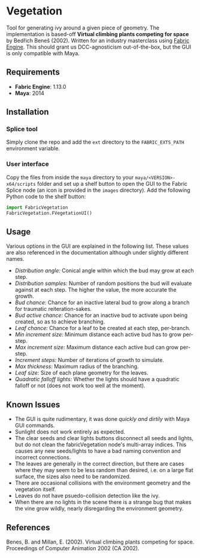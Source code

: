 # Vegetation

Tool for generating ivy around a given piece of geometry. The implementation is based-off
**Virtual climbing plants competing for space** by Bedřich Beneš (2002). Written for an industry
masterclass using [Fabric Engine](http://fabricengine.com/). This should grant us DCC-agnosticism
out-of-the-box, but the GUI is only compatible with Maya.

## Requirements

- **Fabric Engine**: 1.13.0
- **Maya**: 2014

## Installation

### Splice tool

Simply clone the repo and add the `ext` directory to the `FABRIC_EXTS_PATH` environment variable.

### User interface

Copy the files from inside the `maya` directory to your `maya/<VERSION>-x64/scripts` folder and
set up a shelf button to open the GUI to the Fabric Splice node (an icon is provided in the
`images` directory). Add the following Python code to the shelf button:

```python
import FabricVegetation
FabricVegetation.FVegetationUI()
```

## Usage

Various options in the GUI are explained in the following list. These values are also referenced
in the documentation although under slightly different names.

- *Distribution angle:* Conical angle within which the bud may grow at each step.
- *Distribution samples:* Number of random positions the bud will evaluate against at each step.
The higher the value, the more accurate the growth.
- *Bud chance:* Chance for an inactive lateral bud to grow along a branch for traumatic
reiteration-sakes.
- *Bud active chance:* Chance for an inactive bud to activate upon being created, so as to achieve
branching.
- *Leaf chance:* Chance for a leaf to be created at each step, per-branch.
- *Min increment size:* Minimum distance each active bud has to grow per-step.
- *Max increment size:* Maximum distance each active bud can grow per-step.
- *Increment steps:* Number of iterations of growth to simulate.
- *Max thickness:* Maximum radius of the branching.
- *Leaf size:* Size of each plane geometry for the leaves.
- *Quadratic falloff lights:* Whether the lights should have a quadratic falloff or not
(does not work too well at the moment).

## Known Issues

- The GUI is quite rudimentary, it was done *quickly and dirtily* with Maya GUI commands.
- Sunlight does not work entirely as expected.
- The clear seeds and clear lights buttons disconnect all seeds and lights, but do not clean the
fabricVegetation node's multi-array indices. This causes any new seeds/lights to have a bad
naming convention and incorrect connections.
- The leaves are generally in the correct direction, but there are cases where they may seem to
be less random than desired, i.e. on a large flat surface, the sizes also need to be randomized.
- There are occasional collisions with the environment geometry and the vegetation itself.
- Leaves do not have psuedo-collision detection like the ivy.
- When there are no lights in the scene there is a strange bug that makes the vine grow wildly,
nearly disregarding the environment geometry.

## References

Benes, B. and Millan, E. (2002). Virtual climbing plants competing for space. Proceedings of
Computer Animation 2002 (CA 2002).
